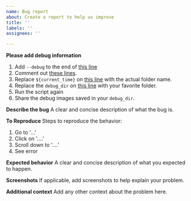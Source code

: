 ```yaml
---
name: Bug report
about: Create a report to help us improve
title: ''
labels: ''
assignees: ''

---
```


**Please add debug information**

1. Add `--debug` to the end of [this line](https://github.com/520xyxyzq/3DGS-CD/blob/4aca35166c9a20a2b79ab79f74d5b6d6f3ca1722/scripts/real_gsplat_train.sh#L173)
2. Comment out [these lines](https://github.com/520xyxyzq/3DGS-CD/blob/main/scripts/real_gsplat_train.sh#L36-L167).
3. Replace `${current_time}` on [this line](https://github.com/520xyxyzq/3DGS-CD/blob/4aca35166c9a20a2b79ab79f74d5b6d6f3ca1722/scripts/real_gsplat_train.sh#L171) with the actual folder name.
4. Replace the `debug_dir` on [this line](https://github.com/520xyxyzq/3DGS-CD/blob/853b8621ce41715e366b456bebe28b34a8ad0340/nerfstudio/scripts/change_det.py#L76) with your favorite folder.
5. Run the script again
6. Share the debug images saved in your `debug_dir`.

**Describe the bug**
A clear and concise description of what the bug is.

**To Reproduce**
Steps to reproduce the behavior:
1. Go to '...'
2. Click on '....'
3. Scroll down to '....'
4. See error

**Expected behavior**
A clear and concise description of what you expected to happen.

**Screenshots**
If applicable, add screenshots to help explain your problem.

**Additional context**
Add any other context about the problem here.
